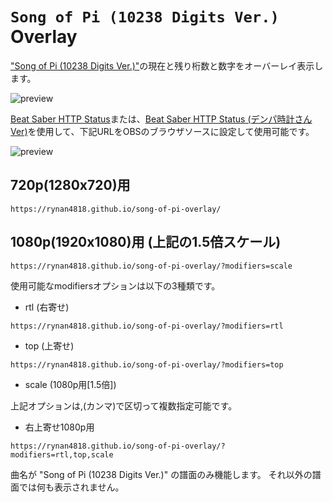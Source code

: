 # `Song of Pi (10238 Digits Ver.)` Overlay

["Song of Pi (10238 Digits Ver.)"](https://beatsaver.com/beatmap/60a)の現在と残り桁数と数字をオーバーレイ表示します。

![preview](https://rynan4818.github.io/song-of-pi-overlay.png)

[Beat Saber HTTP Status](https://github.com/opl-/beatsaber-http-status)または、[Beat Saber HTTP Status (デンパ時計さんVer)](https://github.com/denpadokei/beatsaber-http-status)を使用して、下記URLをOBSのブラウザソースに設定して使用可能です。

![preview](https://rynan4818.github.io/song-of-pi-overlay_obs.png)

## 720p(1280x720)用
```
https://rynan4818.github.io/song-of-pi-overlay/
```
## 1080p(1920x1080)用 (上記の1.5倍スケール)
```
https://rynan4818.github.io/song-of-pi-overlay/?modifiers=scale
```

使用可能なmodifiersオプションは以下の3種類です。

- rtl (右寄せ)
```
https://rynan4818.github.io/song-of-pi-overlay/?modifiers=rtl
```
- top (上寄せ)
```
https://rynan4818.github.io/song-of-pi-overlay/?modifiers=top
```
- scale (1080p用[1.5倍])

上記オプションは,(カンマ)で区切って複数指定可能です。
- 右上寄せ1080p用
```
https://rynan4818.github.io/song-of-pi-overlay/?modifiers=rtl,top,scale
```

曲名が "Song of Pi (10238 Digits Ver.)" の譜面のみ機能します。
それ以外の譜面では何も表示されません。
